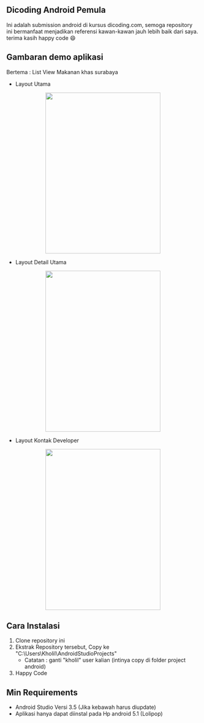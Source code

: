 ## Dicoding Android Pemula
Ini adalah submission android di kursus dicoding.com, semoga repository ini bermanfaat menjadikan referensi kawan-kawan jauh lebih baik dari saya. terima kasih happy code :smile:

## Gambaran demo aplikasi
Bertema : List View Makanan khas surabaya

* Layout Utama

<p align="center"><img src="https://i.postimg.cc/sx3CBDfz/Screenshot-2019-09-23-21-30-43-22.png" width="300px" height="420px"></p>

* Layout Detail Utama

<p align="center"><img src="https://i.postimg.cc/yNLXw7Wd/Screenshot-2019-09-23-21-30-46-93.png" width="300px" height="420px"></p>

* Layout Kontak Developer

<p align="center"><img src="https://i.postimg.cc/DwH75XPy/Screenshot-2019-09-23-21-30-51-35.png" width="300px" height="420px"></p>

## Cara Instalasi
1. Clone repository ini
2. Ekstrak Repository tersebut, Copy ke "C:\Users\Kholil\AndroidStudioProjects"
   * Catatan : ganti "kholil" user kalian (intinya copy di folder project android)
3. Happy Code

## Min Requirements
- Android Studio Versi 3.5 (Jika kebawah harus diupdate)
- Aplikasi hanya dapat diinstal pada Hp android 5.1 (Lolipop)
